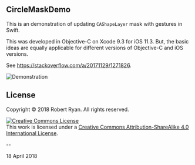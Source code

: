 ## CircleMaskDemo

This is an demonstration of updating `CAShapeLayer` mask with gestures in Swift.

This was developed in Objective-C on Xcode 9.3 for iOS 11.3. But, the basic ideas are equally applicable for different versions of Objective-C and iOS versions.

See https://stackoverflow.com/a/20171129/1271826.

![Demonstration](https://i.stack.imgur.com/ss7IP.gif)

## License

Copyright &copy; 2018 Robert Ryan. All rights reserved.

<a rel="license" href="http://creativecommons.org/licenses/by-sa/4.0/"><img alt="Creative Commons License" style="border-width:0" src="http://i.creativecommons.org/l/by-sa/4.0/88x31.png" /></a><br />This work is licensed under a <a rel="license" href="http://creativecommons.org/licenses/by-sa/4.0/">Creative Commons Attribution-ShareAlike 4.0 International License</a>.

--

18 April 2018

